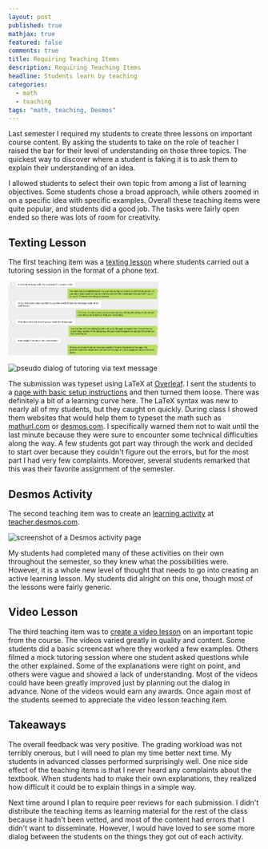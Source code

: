 ```yaml
---
layout: post
published: true
mathjax: true
featured: false
comments: true
title: Requiring Teaching Items
description: Requiring Teaching Items
headline: Students learn by teaching
categories: 
  - math
  - teaching
tags: "math, teaching, Desmos"
---
```

Last semester I required my students to create three lessons on important course content. By asking the students to take on the role of teacher I raised the bar for their level of understanding on those three topics. The quickest way to discover where a student is faking it is to ask them to explain their understanding of an idea.

I allowed students to select their own topic from among a list of learning objectives. Some students chose a broad approach, while others zoomed in on a specific idea with specific examples. Overall these teaching items were quite popular, and students did a good job. The tasks were fairly open ended so there was lots of room for creativity. 

## Texting Lesson

The first teaching item was a [texting lesson](http://sergeballif.github.io/NSC-Math-181/CoreLearning/Math181TeachingItem1.pdf) where students carried out a tutoring session in the format of a phone text.

<img src="/../images/TeachingItem.PNG" alt="pseudo dialog of tutoring via text message" width="300">

![pseudo dialog of tutoring via text message]({{site.baseurl}}/images/TeachingItem.PNG)

The submission was typeset using LaTeX at [Overleaf](https://www.overleaf.com). I sent the students to a [page with basic setup instructions](http://sergeballif.github.io/NSC-Math-181/TeachingItems.html) and then turned them loose. There was definitely a bit of a learning curve here. The LaTeX syntax was new to nearly all of my students, but they caught on quickly. During class I showed them websites that would help them to typeset the math such as [mathurl.com](http://mathurl.com/) or [desmos.com](desmos.com). I specifically warned them not to wait until the last minute because they were sure to encounter some technical difficulties along the way. A few students got part way through the work and decided to start over because they couldn't figure out the errors, but for the most part I had very few complaints. Moreover, several students remarked that this was their favorite assignment of the semester.

## Desmos Activity
The second teaching item was to create an [learning activity](http://sergeballif.github.io/NSC-Math-181/CoreLearning/Math181TeachingItem2.pdf) at [teacher.desmos.com](teacher.desmos.com). 

![screenshot of a Desmos activity page]({{site.baseurl}}/images/TeachingItem2.PNG)

My students had completed many of these activities on their own throughout the semester, so they knew what the possibilities were. However, it is a whole new level of thought that needs to go into creating an active learning lesson. My students did alright on this one, though most of the lessons were fairly generic.

## Video Lesson
The third teaching item was to [create a video lesson](http://sergeballif.github.io/NSC-Math-181/CoreLearning/Math181TeachingItem3.pdf) on an important topic from the course. The videos varied greatly in quality and content. Some students did a basic screencast where they worked a few examples. Others filmed a mock tutoring session where one student asked questions while the other explained. Some of the explanations were right on point, and others were vague and showed a lack of understanding. Most of the videos could have been greatly improved just by planning out the dialog in advance. None of the videos would earn any awards. Once again most of the students seemed to appreciate the video lesson teaching item. 

## Takeaways
The overall feedback was very positive. The grading workload was not terribly onerous, but I will need to plan my time better next time. My students in advanced classes performed surprisingly well. One nice side effect of the teaching items is that I never heard any complaints about the textbook. When students had to make their own explanations, they realized how difficult it could be to explain things in a simple way. 

Next time around I plan to require peer reviews for each submission. I didn't distribute the teaching items as learning material for the rest of the class because it hadn't been vetted, and most of the content had errors that I didn't want to disseminate. However, I would have loved to see some more dialog between the students on the things they got out of each activity.
